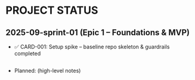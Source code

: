 # PROJECT STATUS

## 2025-09-sprint-01 (Epic 1 – Foundations & MVP)
- ✅ CARD-001: Setup spike – baseline repo skeleton & guardrails completed

## <Future Sprint Placeholder>
- Planned: (high-level notes)
